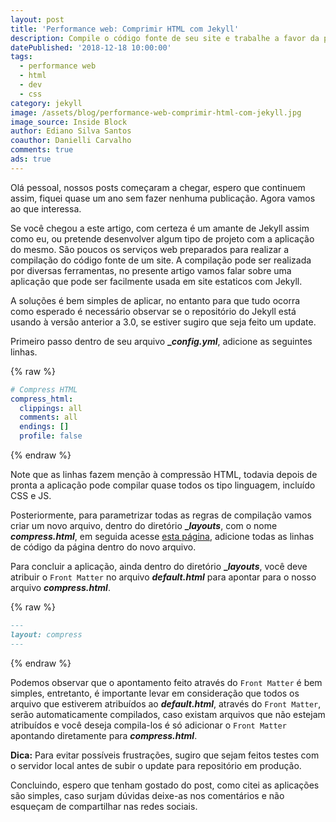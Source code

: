```yaml
---
layout: post
title: 'Performance web: Comprimir HTML com Jekyll'
description: Compile o código fonte de seu site e trabalhe a favor da performance web.
datePublished: '2018-12-18 10:00:00'
tags:
  - performance web
  - html
  - dev
  - css
category: jekyll
image: /assets/blog/performance-web-comprimir-html-com-jekyll.jpg
image_source: Inside Block
author: Ediano Silva Santos
coauthor: Danielli Carvalho
comments: true
ads: true
---
```

Olá pessoal, nossos posts começaram a chegar, espero que continuem assim, fiquei quase um ano sem fazer nenhuma publicação. Agora vamos ao que interessa.

Se você chegou a este artigo, com certeza é um amante de Jekyll assim como eu, ou pretende desenvolver algum tipo de projeto com a aplicação do mesmo. São poucos os serviços web preparados para realizar a compilação do código fonte de um site. A compilação pode ser realizada por diversas ferramentas, no presente artigo vamos falar sobre uma aplicação que pode ser facilmente usada em site estaticos com Jekyll.

A soluções é bem simples de aplicar, no entanto para que tudo ocorra como esperado é necessário observar se o repositório do Jekyll está usando à versão anterior a 3.0, se estiver sugiro que seja feito um update. 

Primeiro passo dentro de seu arquivo **__config.yml_**, adicione as seguintes linhas.

{% raw %}

```yml
# Compress HTML
compress_html:
  clippings: all
  comments: all
  endings: []
  profile: false
```

{% endraw %}

Note que as linhas fazem menção à compressão HTML, todavia depois de pronta a aplicação pode compilar quase todos os tipo linguagem, incluído CSS e JS. 

Posteriormente, para parametrizar todas as regras de compilação vamos criar um novo arquivo, dentro do diretório **__layouts_**, com o nome _**compress.html**_, em seguida acesse <a href="https://raw.githubusercontent.com/ediano/my-testing-lab/master/code/jekyll/compress-html/compress.html" target="_blank" rel="noopener">esta página</a>, adicione todas as linhas de código da página dentro do novo arquivo.

Para concluir a aplicação, ainda dentro do diretório **__layouts_**, você deve atribuir o `Front Matter` no arquivo _**default.html**_ para apontar para o nosso arquivo _**compress.html**_.

{% raw %}

```md
---
layout: compress
---
```

{% endraw %}

Podemos observar que o apontamento feito através do `Front Matter` é bem simples, entretanto, é importante levar em consideração  que todos os arquivo que estiverem atribuídos ao _**default.html**_, através do `Front Matter`, serão automaticamente compilados, caso existam  arquivos que não estejam atribuídos e você deseja compila-los é só adicionar o `Front Matter` apontando diretamente para _**compress.html**_.

**Dica:** Para evitar possíveis frustrações, sugiro que sejam feitos testes com o servidor local antes de subir o update para repositório em produção.

Concluindo, espero que tenham gostado do post, como citei as aplicações são simples, caso surjam dúvidas deixe-as nos comentários e não esqueçam de compartilhar nas redes sociais.

